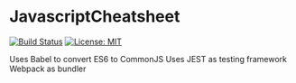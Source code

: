 # JavascriptCheatsheet
[![Build Status](https://travis-ci.org/ggjersund/JavascriptCheatsheet.svg?branch=master)](https://travis-ci.org/ggjersund/JavascriptCheatsheet)
[![License: MIT](https://img.shields.io/badge/License-MIT-yellow.svg)](https://opensource.org/licenses/MIT)


Uses Babel to convert ES6 to CommonJS
Uses JEST as testing framework
Webpack as bundler
